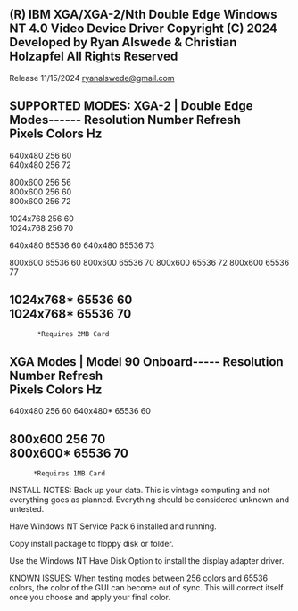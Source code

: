 (R) IBM XGA/XGA-2/Nth Double Edge Windows NT 4.0 Video Device Driver
Copyright (C) 2024 
Developed by Ryan Alswede & Christian Holzapfel 
All Rights Reserved
---------------------------------------------------------------------
Release 11/15/2024         		 		        ryanalswede@gmail.com

SUPPORTED MODES:
 XGA-2 | Double Edge Modes------
   Resolution  Number   Refresh   
   Pixels      Colors   Hz       
   -----------------------------
   640x480      256     60        
   640x480      256     72
   
   800x600      256     56           
   800x600      256     60   
   800x600      256     72           
       
   1024x768     256     60    
   1024x768     256     70 

   640x480      65536	60
   640x480      65536	73
   
   800x600      65536   60
   800x600      65536   70
   800x600      65536   72
   800x600      65536   77   
          
   1024x768*    65536   60    
   1024x768*    65536   70    
   ------------------------------
		   *Requires 2MB Card

XGA Modes | Model 90 Onboard-----
   Resolution  Number   Refresh        
   Pixels      Colors   Hz          
   ------------------------------
   640x480      256     60
   640x480*     65536   60 
      
   800x600      256  	70      
   800x600*     65536   70      
   ------------------------------
		  *Requires 1MB Card

INSTALL NOTES:
Back up your data.  This is vintage computing and not everything goes
as planned.  Everything should be considered unknown and untested.  

Have Windows NT Service Pack 6 installed and running.

Copy install package to floppy disk or folder.  

Use the Windows NT Have Disk Option to install the display adapter driver.

KNOWN ISSUES:
When testing modes between 256 colors and 65536 colors, the color of the GUI can become out of sync. 
This will correct itself once you choose and apply your final color.



   

